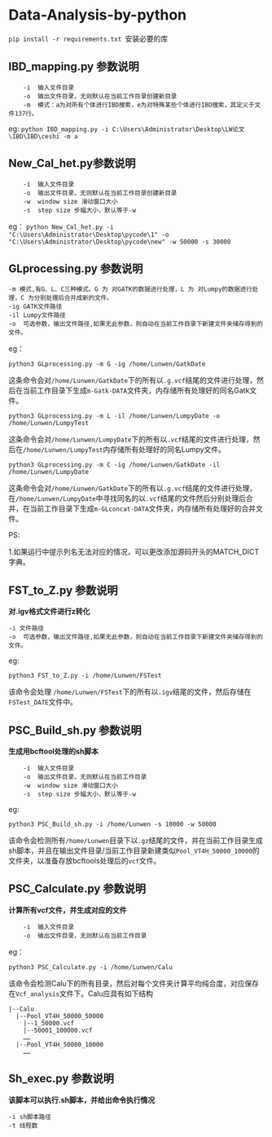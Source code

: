 # Data-Analysis-by-python

`pip install -r requirements.txt `安装必要的库
## IBD_mapping.py 参数说明
```
    -i  输入文件目录
    -o  输出文件目录，无则默认在当前工作目录创建新目录
    -m  模式：a为对所有个体进行IBD搜索，e为对特殊某些个体进行IBD搜索，其定义于文件137行。
```
eg:
`python IBD_mapping.py -i C:\Users\Administrator\Desktop\LW论文\IBD\IBD\ceshi -m a`

## New_Cal_het.py参数说明
```
    -i  输入文件目录
    -o  输出文件目录，无则默认在当前工作目录创建新目录
    -w  window size 滑动窗口大小
	-s  step size 步幅大小，默认等于-w
```
eg：
`python New_Cal_het.py -i "C:\Users\Administrator\Desktop\pycode\1" -o "C:\Users\Administrator\Desktop\pycode\new" -w 50000 -s 30000`

## GLprocessing.py 参数说明
```
-m 模式,有G、L、C三种模式。G 为 对GATK的数据进行处理，L 为 对Lumpy的数据进行处理，C 为分别处理后合并成新的文件。
-ig GATK文件路径
-il Lumpy文件路径
-o  可选参数，输出文件路径,如果无此参数，则自动在当前工作目录下新建文件夹储存得到的文件。
```
eg：

`python3 GLprocessing.py -m G -ig /home/Lunwen/GatkDate`

这条命令会对`/home/Lunwen/GatkDate`下的所有以`.g.vcf`结尾的文件进行处理，然后在当前工作目录下生成`m-Gatk-DATA`文件夹，内存储所有处理好的同名Gatk文件。

`python3 GLprocessing.py -m L -il /home/Lunwen/LumpyDate -o /home/Lunwen/LumpyTest`

这条命令会对`/home/Lunwen/LumpyDate`下的所有以`.vcf`结尾的文件进行处理，然后在`/home/Lunwen/LumpyTest`内存储所有处理好的同名Lumpy文件。

`python3 GLprocessing.py -m C -ig /home/Lunwen/GatkDate -il /home/Lunwen/LumpyDate`

这条命令会对`/home/Lunwen/GatkDate`下的所有以`.g.vcf`结尾的文件进行处理，在`/home/Lunwen/LumpyDate`中寻找同名的以`.vcf`结尾的文件然后分别处理后合并，在当前工作目录下生成`m-GLconcat-DATA`文件夹，内存储所有处理好的合并文件。

PS:

1.如果运行中提示列名无法对应的情况，可以更改添加源码开头的MATCH_DICT字典。

## FST_to_Z.py 参数说明
**对.igv格式文件进行z转化**
```
-i 文件路径
-o  可选参数，输出文件路径,如果无此参数，则自动在当前工作目录下新建文件夹储存得到的文件。
```
eg:

`python3 FST_to_Z.py -i /home/Lunwen/FSTest`

该命令会处理 `/home/Lunwen/FSTest`下的所有以`.igv`结尾的文件，然后存储在`FSTest_DATE`文件中。

## PSC_Build_sh.py 参数说明

**生成用bcftool处理的sh脚本**
```
    -i  输入文件目录
    -o  输出文件目录，无则默认在当前工作目录
    -w  window size 滑动窗口大小
    -s  step size 步幅大小，默认等于-w
```
eg:

`python3 PSC_Build_sh.py -i /home/Lunwen -s 10000 -w 50000`

该命令会检测所有`/home/Lunwen`目录下以`.gz`结尾的文件，并在当前工作目录生成sh脚本，并且在输出文件目录/当前工作目录新建类似`Pool_VT4H_50000_10000`的文件夹，以准备存放bcftools处理后的`vcf`文件。

## PSC_Calculate.py 参数说明
**计算所有vcf文件，并生成对应的文件**
```
    -i  输入文件目录
    -o  输出文件目录，无则默认在当前工作目录
```
eg：

`python3 PSC_Calculate.py -i /home/Lunwen/Calu`

该命令会检测Calu下的所有目录，然后对每个文件夹计算平均纯合度，对应保存在`Vcf_analysis`文件下。Calu应具有如下结构
```
|--Calu
  |--Pool_VT4H_50000_50000
    |--1_50000.vcf
    |--50001_100000.vcf
    ……
  |--Pool_VT4H_50000_10000
    ……
```

## Sh_exec.py 参数说明
**该脚本可以执行.sh脚本，并给出命令执行情况**
```
-i sh脚本路径
-t 线程数
```

